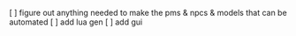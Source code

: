 [ ] figure out anything needed to make the pms & npcs & models that can be automated
[ ] add lua gen
[ ] add gui